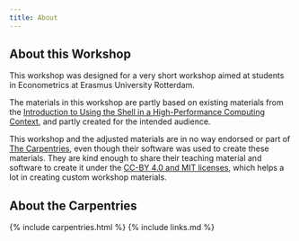 ```yaml
---
title: About
---
```


## About this Workshop

This workshop was designed for a very short workshop aimed at
students in Econometrics at Erasmus University Rotterdam.

The materials in this workshop are partly based on existing materials
from the [Introduction to Using the Shell in a High-Performance Computing Context](http://www.hpc-carpentry.org/hpc-shell/), and partly
created for the intended audience.

This workshop and the adjusted materials are in no way endorsed or part of [The Carpentries](https://carpentries.org/), even though their software was used to create these
materials. They are kind enough to share their teaching material and
software to create it under the [CC-BY 4.0 and MIT licenses](../LICENSE.html), which helps a lot in creating custom workshop materials.


## About the Carpentries

{% include carpentries.html %}
{% include links.md %}
